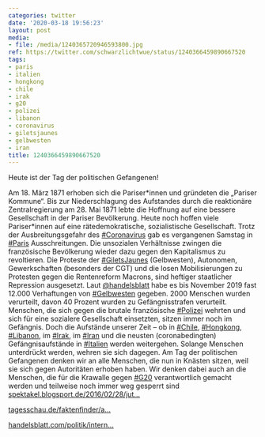 ```yaml
---
categories: twitter
date: '2020-03-18 19:56:23'
layout: post
media:
- file: /media/1240365720946593800.jpg
ref: https://twitter.com/schwarzlichtwue/status/1240366459890667520
tags:
- paris
- italien
- hongkong
- chile
- irak
- g20
- polizei
- libanon
- coronavirus
- giletsjaunes
- gelbwesten
- iran
title: 1240366459890667520
---
```

Heute ist der Tag der politischen Gefangenen!



Am 18. März 1871 erhoben sich die Pariser\*innen und gründeten die „Pariser Kommune“. 
Bis zur Niederschlagung des Aufstandes durch die reaktionäre Zentralregierung am 28. Mai 1871 lebte die Hoffnung auf eine bessere Gesellschaft in der Pariser Bevölkerung. Heute noch hoffen viele Pariser\*innen auf eine rätedemokratische, sozialistische Gesellschaft.
Trotz der Ausbreitungsgefahr des [#Coronavirus](/t/coronavirus) gab es vergangenen Samstag in [#Paris](/t/paris) Ausschreitungen. Die unsozialen Verhältnisse zwingen die französische Bevölkerung wieder dazu gegen den Kapitalismus zu revoltieren.
Die Proteste der [#GiletsJaunes](/t/giletsjaunes) (Gelbwesten), Autonomen, Gewerkschaften (besonders der CGT) und die losen Mobilisierungen zu Protesten gegen die Rentenreform Macrons, sind heftiger staatlicher Repression ausgesetzt. Laut [@handelsblatt](https://twitter.com/handelsblatt) habe es bis November 2019 fast 12.000
Verhaftungen von [#Gelbwesten](/t/gelbwesten) gegeben. 2000 Menschen wurden verurteilt, davon 40 Prozent wurden zu Gefängnisstrafen verurteilt. Menschen, die sich gegen die brutale französische [#Polizei](/t/polizei) wehrten und sich für eine sozialere Gesellschaft einsetzten, sitzen immer noch im Gefängnis.
Doch die Aufstände unserer Zeit – ob in [#Chile](/t/chile), [#Hongkong](/t/hongkong), [#Libanon](/t/libanon), im [#Irak](/t/irak), im [#Iran](/t/iran) und die neusten (coronabedingten) Gefängnisaufstände in [#Italien](/t/italien) werden weitergehen. Solange Menschen unterdrückt werden, wehren sie sich dagegen.
Am Tag der politischen Gefangenen denken wir an alle Menschen, die nun in Knästen sitzen, weil sie sich gegen Autoritäten erhoben haben. Wir denken dabei auch an die Menschen, die für die Krawalle gegen [#G20](/t/g20) verantwortlich gemacht werden und teilweise noch immer weg gesperrt sind
[spektakel.blogsport.de/2016/02/28/jut…](http://spektakel.blogsport.de/2016/02/28/jutta-ditfurth-anmerkungen-zur-pariser-commune/)



[tagesschau.de/faktenfinder/a…](https://www.tagesschau.de/faktenfinder/ausland/frankreich-gelbwesten-gewalt-103.html)



[handelsblatt.com/politik/intern…](https://www.handelsblatt.com/politik/international/frankreich-ein-jahr-nach-ausbruch-der-gelbwesten-demos-polizei-setzt-traenengas-bei-erneuten-protesten-ein/25233374.html?ticket=ST-291985-BUNaMSKTUAOblfRb3RoL-ap3)